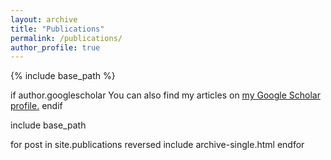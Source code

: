 ```yaml
---
layout: archive
title: "Publications"
permalink: /publications/
author_profile: true
---
```


{% include base_path %}

if author.googlescholar
  You can also find my articles on <u><a href="{{author.googlescholar}}">my Google Scholar profile</a>.</u>
endif

include base_path

for post in site.publications reversed
  include archive-single.html
endfor
